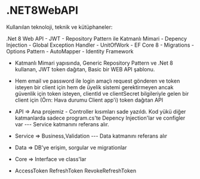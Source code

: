 # .NET8WebAPI

 Kullanılan teknoloji, teknik ve kütüphaneler:

.Net 8 Web API - JWT - Repository Pattern ile Katmanlı Mimari - Depency Injection - Global Exception Handler - UnitOfWork - EF Core 8 - Migrations - Options Pattern - AutoMapper - Identity Framework

- Katmanlı Mimari yapısında, Generic Repository Pattern ve .Net 8 kullanan, JWT token dağıtan, Basic bir WEB API şablonu.
- Hem email ve password ile login amaçlı request gönderen ve token isteyen bir client için hem de üyelik sistemi gerektirmeyen ancak güvenlik için token isteyen, clientId ve clientSecret bilgileriyle gelen bir client için (Örn: Hava durumu Client app'i) token dağıtan API 

- API => Ana projemiz - Controller kısımları sade yazıldı. Kod yükü diğer katmanlarda sadece program.cs'te Depency Injection'lar ve configler var  ---  Service katmanını referans alır.
- Service => Business,Validation ---  Data katmanını referans alır
- Data => DB'ye erişim, sorgular ve migrationlar
- Core => Interface ve class'lar


- AccessToken RefreshToken RevokeRefreshToken
